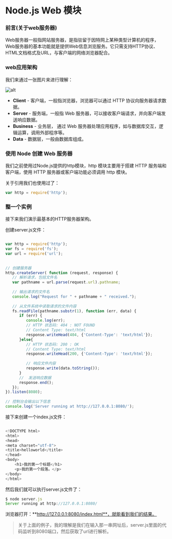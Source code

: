 # Node.js Web 模块

### 前言(关于web服务器)

Web服务器一般指网站服务器，是指驻留于因特网上某种类型计算机的程序，Web服务器的基本功能就是提供Web信息浏览服务。它只需支持HTTP协议、HTML文档格式及URL，与客户端的网络浏览器配合。

### web应用架构

我们来通过一张图片来进行理解：

![alt](https://www.runoob.com/wp-content/uploads/2015/09/web_architecture.jpg)

- **Client** - 客户端，一般指浏览器，浏览器可以通过 HTTP 协议向服务器请求数据。 
- **Server** - 服务端，一般指 Web 服务器，可以接收客户端请求，并向客户端发送响应数据。
- **Business** - 业务层， 通过 Web 服务器处理应用程序，如与数据库交互，逻辑运算，调用外部程序等。
- **Data** - 数据层，一般由数据库组成。

### 使用 Node 创建 Web 服务器

我们之前使用过Node.js提供的http模块，http 模块主要用于搭建 HTTP 服务端和客户端，使用 HTTP 服务器或客户端功能必须调用 http 模块。

关于引用我们也使用过了：

```javascript
var http = require('http');
```

### 整一个实例

接下来我们演示最基本的HTTP服务器架构。

创建server.js文件：

```javascript

var http = require('http');
var fs = require('fs');
var url = require('url');
 
 
// 创建服务器
http.createServer( function (request, response) {  
   // 解析请求，包括文件名
   var pathname = url.parse(request.url).pathname;
   
   // 输出请求的文件名
   console.log("Request for " + pathname + " received.");
   
   // 从文件系统中读取请求的文件内容
   fs.readFile(pathname.substr(1), function (err, data) {
      if (err) {
         console.log(err);
         // HTTP 状态码: 404 : NOT FOUND
         // Content Type: text/html
         response.writeHead(404, {'Content-Type': 'text/html'});
      }else{             
         // HTTP 状态码: 200 : OK
         // Content Type: text/html
         response.writeHead(200, {'Content-Type': 'text/html'});    
         
         // 响应文件内容
         response.write(data.toString());        
      }
      //  发送响应数据
      response.end();
   });   
}).listen(8080);
 
// 控制台会输出以下信息
console.log('Server running at http://127.0.0.1:8080/');

```

接下来创建一个index.js文件：

```javascript

<!DOCTYPE html>
<html>
<head>
<meta charset="utf-8">
<title>helloworld</title>
</head>
<body>
    <h1>我的第一个标题</h1>
    <p>我的第一个段落。</p>
</body>
</html>

```

然后我们就可以执行server.js文件了：

```javascript
$ node server.js
Server running at http://127.0.0.1:8080/
```

浏览器打开：**http://127.0.0.1:8080/index.html**，就能看到我们的结果。

> 关于上面的例子，我的理解是我们在输入那一串网址后，server.js里面的代码监听到8080端口，然后获取了url进行解析。

